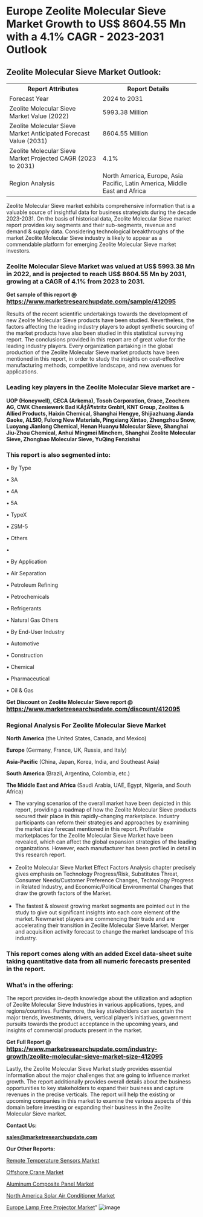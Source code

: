 # Europe Zeolite Molecular Sieve Market Growth to US$ 8604.55 Mn with a 4.1% CAGR - 2023-2031 Outlook

<html>
<body>

<h2>Zeolite Molecular Sieve Market Outlook:</h2>

<table>
  <tr>
    <th>Report Attributes</th>
    <th>Report Details</th>
  </tr>
  <tr>
    <td>Forecast Year</td>
    <td>2024 to 2031</td>
  </tr>
  <tr>
    <td>Zeolite Molecular Sieve Market Value (2022)</td>
    <td>5993.38 Million</td>
  </tr>
  <tr>
    <td>Zeolite Molecular Sieve Market Anticipated Forecast Value (2031)</td>
    <td>8604.55 Million</td>
  </tr>
  <tr>
    <td>Zeolite Molecular Sieve Market Projected CAGR (2023 to 2031)</td>
    <td>4.1%</td>
  </tr>
  <tr>
    <td>Region Analysis</td>
    <td>North America, Europe, Asia Pacific, Latin America, Middle East and Africa</td>
  </tr>
</table>

</body>
</html>

Zeolite Molecular Sieve market exhibits comprehensive information that is a valuable source of insightful data for business strategists during the decade 2023-2031. On the basis of historical data, Zeolite Molecular Sieve market report provides key segments and their sub-segments, revenue and demand &amp; supply data. Considering technological breakthroughs of the market Zeolite Molecular Sieve industry is likely to appear as a commendable platform for emerging Zeolite Molecular Sieve market investors.

<strong><h3>Zeolite Molecular Sieve Market was valued at US$ 5993.38 Mn in 2022, and is projected to reach US$ 8604.55 Mn by 2031, growing at a CAGR of 4.1% from 2023 to 2031.</h3></strong>

<strong>Get sample of this report @ <a href=https://www.marketresearchupdate.com/sample/412095><font size=3 color=#0000ff>https://www.marketresearchupdate.com/sample/412095</font></a></strong>

Results of the recent scientific undertakings towards the development of new Zeolite Molecular Sieve products have been studied. Nevertheless, the factors affecting the leading industry players to adopt synthetic sourcing of the market products have also been studied in this statistical surveying report. The conclusions provided in this report are of great value for the leading industry players. Every organization partaking in the global production of the Zeolite Molecular Sieve market products have been mentioned in this report, in order to study the insights on cost-effective manufacturing methods, competitive landscape, and new avenues for applications.

<strong><h3>Leading key players in the Zeolite Molecular Sieve market are -</h3></strong>

<strong>UOP (Honeywell), CECA (Arkema), Tosoh Corporation, Grace, Zeochem AG, CWK Chemiewerk Bad KÃƒÂ¶stritz GmbH, KNT Group, Zeolites & Allied Products, Haixin Chemical, Shanghai Hengye, Shijiazhuang Jianda Gaoke, ALSIO, Fulong New Materials, Pingxiang Xintao, Zhengzhou Snow, Luoyang Jianlong Chemical, Henan Huanyu Molecular Sieve, Shanghai Jiu-Zhou Chemical, Anhui Mingmei Minchem, Shanghai Zeolite Molecular Sieve, Zhongbao Molecular Sieve, YuQing Fenzishai</strong>

<strong><h3>This report is also segmented into:</h3></strong>

• By Type

• 3A

• 4A

• 5A

• TypeX

• ZSM-5

• Others

• 

• By Application 

• Air Separation

• Petroleum Refining

• Petrochemicals

• Refrigerants

• Natural Gas Others

• By End-User Industry

• Automotive

• Construction

• Chemical

• Pharmaceutical

• Oil & Gas

<strong>Get Discount on Zeolite Molecular Sieve report @ <a href=https://www.marketresearchupdate.com/discount/412095><font size=3 color=#0000ff>https://www.marketresearchupdate.com/discount/412095</font></a></strong>

<strong><h3>Regional Analysis For Zeolite Molecular Sieve Market</h3></strong>

<strong>North America</strong> (the United States, Canada, and Mexico)

<strong>Europe</strong> (Germany, France, UK, Russia, and Italy)

<strong>Asia-Pacific</strong> (China, Japan, Korea, India, and Southeast Asia)

<strong>South America</strong> (Brazil, Argentina, Colombia, etc.)

<strong>The Middle East and Africa</strong> (Saudi Arabia, UAE, Egypt, Nigeria, and South Africa)

<ul>
  <li>The varying scenarios of the overall market have been depicted in this report, providing a roadmap of how the Zeolite Molecular Sieve products secured their place in this rapidly-changing marketplace. Industry participants can reform their strategies and approaches by examining the market size forecast mentioned in this report. Profitable marketplaces for the Zeolite Molecular Sieve Market have been revealed, which can affect the global expansion strategies of the leading organizations. However, each manufacturer has been profiled in detail in this research report.</li><br>
  <li>Zeolite Molecular Sieve Market Effect Factors Analysis chapter precisely gives emphasis on Technology Progress/Risk, Substitutes Threat, Consumer Needs/Customer Preference Changes, Technology Progress in Related Industry, and Economic/Political Environmental Changes that draw the growth factors of the Market.</li><br>
  <li>The fastest &amp; slowest growing market segments are pointed out in the study to give out significant insights into each core element of the market. Newmarket players are commencing their trade and are accelerating their transition in Zeolite Molecular Sieve Market. Merger and acquisition activity forecast to change the market landscape of this industry.</li>
</ul>
<strong><h3>This report comes along with an added Excel data-sheet suite taking quantitative data from all numeric forecasts presented in the report.</h3></strong>

<strong><h3>What’s in the offering:</h3></strong> The report provides in-depth knowledge about the utilization and adoption of Zeolite Molecular Sieve Industries in various applications, types, and regions/countries. Furthermore, the key stakeholders can ascertain the major trends, investments, drivers, vertical player’s initiatives, government pursuits towards the product acceptance in the upcoming years, and insights of commercial products present in the market.

<strong>Get Full Report @ <a href=https://www.marketresearchupdate.com/industry-growth/zeolite-molecular-sieve-market-size-412095><font size=3 color=#0000ff>https://www.marketresearchupdate.com/industry-growth/zeolite-molecular-sieve-market-size-412095</font></a></strong>

Lastly, the Zeolite Molecular Sieve Market study provides essential information about the major challenges that are going to influence market growth. The report additionally provides overall details about the business opportunities to key stakeholders to expand their business and capture revenues in the precise verticals. The report will help the existing or upcoming companies in this market to examine the various aspects of this domain before investing or expanding their business in the Zeolite Molecular Sieve market.

<strong>Contact Us:</strong>

<strong>sales@marketresearchupdate.com</strong>

<strong>Our Other Reports:</strong>

<a href=https://www.linkedin.com/pulse/remote-temperature-sensors-market-expects-see>Remote Temperature Sensors Market</a>

<a href=https://www.linkedin.com/pulse/offshore-crane-market-size-historical-growth-analysis>Offshore Crane Market</a>

<a href=https://www.linkedin.com/pulse/aluminum-composite-panel-market-report-2023-top-company>Aluminum Composite Panel Market</a>

<a href=https://www.linkedin.com/pulse/north-america-solar-air-conditioner-market-2023>North America Solar Air Conditioner Market</a>

<a href=https://www.linkedin.com/pulse/europe-lamp-free-projector-market-2023-comprehensive>Europe Lamp Free Projector Market</a>"
![image](https://github.com/rutujamande/Market-Report-Analysis/assets/158454097/9a10048a-5c8a-418f-b7bc-1da73d05838f)
